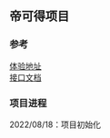 ## 帝可得项目  

### 参考  
[体验地址](http://likede2-admin.itheima.net/#/home
)  
[接口文档](http://liufusong.top/likedeapi.html)

### 项目进程  
2022/08/18：项目初始化  
